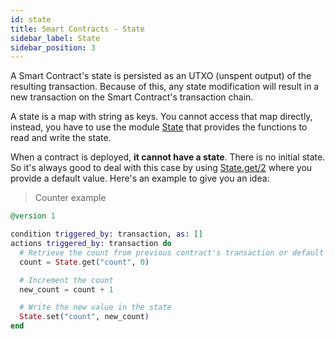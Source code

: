```yaml
---
id: state
title: Smart Contracts - State
sidebar_label: State
sidebar_position: 3
---
```


A Smart Contract's state is persisted as an UTXO (unspent output) of the resulting transaction. Because of this, any state modification will result in a new transaction on the Smart Contract's transaction chain.

A state is a map with string as keys. You cannot access that map directly, instead, you have to use the module [State](/build/smart-contracts/language/library/state) that provides the functions to read and write the state.

When a contract is deployed, **it cannot have a state**. There is no initial state. So it's always good to deal with this case by using [State.get/2](/build/smart-contracts/language/library/state#get2) where you provide a default value. Here's an example to give you an idea:

> Counter example

```elixir
@version 1

condition triggered_by: transaction, as: []
actions triggered_by: transaction do
  # Retrieve the count from previous contract's transaction or default to 0
  count = State.get("count", 0)

  # Increment the count
  new_count = count + 1

  # Write the new value in the state
  State.set("count", new_count)
end
```
